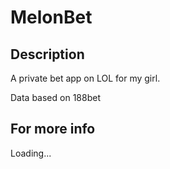 # MelonBet

## Description

A private bet app on LOL for my girl.

Data based on 188bet

## For more info

Loading...
